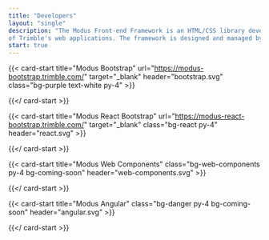 ```yaml
---
title: "Developers"
layout: "single"
description: "The Modus Front-end Framework is an HTML/CSS library developed as a common, open source platform for all
of Trimble's web applications. The framework is designed and managed by the Trimble UX Council."
start: true
---
```


<div class="row">

{{< card-start title="Modus Bootstrap" url="https://modus-bootstrap.trimble.com/" target="_blank" header="bootstrap.svg" class="bg-purple text-white py-4" >}}

{{</ card-start >}}

{{< card-start title="Modus React Bootstrap" url="https://modus-react-bootstrap.trimble.com/" target="_blank" class="bg-react py-4" header="react.svg" >}}

{{</ card-start >}}

</div>
<div class="row">

{{< card-start title="Modus Web Components" class="bg-web-components py-4 bg-coming-soon" header="web-components.svg" >}}

{{</ card-start >}}

{{< card-start title="Modus Angular" class="bg-danger py-4 bg-coming-soon" header="angular.svg" >}}

{{</ card-start >}}

</div>
